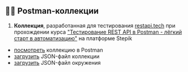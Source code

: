 ## :man_astronaut: Postman-коллекции

1. **Коллекция**, разработанная для тестирования [restapi.tech](https://restapi.tech/) при прохождении курса ["Тестирование REST API в Postman - лёгкий старт в автоматизацию"](https://stepik.org/course/131052) на платформе Stepik

- [посмотреть](https://www.postman.com/test-public-apis/portfolio/collection/hwl0dh1/stepik-rest-api-course) коллекцию в Postman
- [загрузить](/postman_collections/stepik_rest_api_course/Stepik%20REST%20API%20Course.postman_collection.json) JSON-файл коллекции
- [загрузить](/postman_collections/stepik_rest_api_course/Stepik%20REST%20API%20Course%20Env.postman_environment.json) JSON-файл окружения
